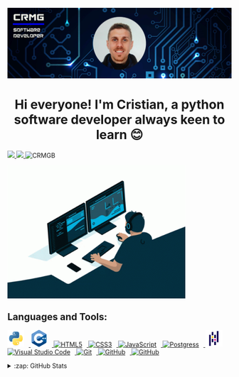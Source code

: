 ![logo](https://github.com/CRMGB/CRMGB/blob/main/media/CRMGBanner.png)
<h1 align="center"> Hi everyone! I'm Cristian, a python software developer always keen to learn 😊 </h1>

<p align="left">
  <a href="https://cristianramon.co.uk" target="_blank" rel="noreferrer">
    <img
      src="https://img.shields.io/website?label=CRMG&style=for-the-badge&url=https%3A%2F%2Fcodestackr.com"
    />
  </a>
  <a href="https://www.linkedin.com/in/cristian-garcia-972a50108" target="_blank" rel="noreferrer">
    <img
      src="https://img.shields.io/static/v1?message=Linkedin&logo=linkedin&labelColor=5c5c5c&color=1182c3&logoColor=white&label=%20"
    />
  </a>
  <img
    src="https://komarev.com/ghpvc/?username=CRMGB&label=Profile%20views&color=0e75b6&style=flat"
    alt="CRMGB"
  />
</p>

<img align="center" alt="coding" width="400" src="/media/coding.gif" />

<h2>Languages and Tools:</h2>
<p align="left">
  <a href="https://www.python.org" target="_blank" rel="noreferrer">
    <img
      src="https://raw.githubusercontent.com/devicons/devicon/master/icons/python/python-original.svg"
      alt="python"
      width="38px"
      style="padding-right: 10px"
    />
  </a>

  <a href="https://www.w3schools.com/cpp/" target="_blank" rel="noreferrer">
    <img
      src="https://raw.githubusercontent.com/devicons/devicon/master/icons/cplusplus/cplusplus-original.svg"
      alt="cplusplus"
      width="38px"
      style="padding-right: 10px"
    />
  </a>
  <a href="https://www.w3.org/html/" target="_blank" rel="noreferrer">
    <img
      alt="HTML5"
      width="38px"
      src="https://cdn.jsdelivr.net/gh/devicons/devicon/icons/html5/html5-original.svg"
      style="padding-right: 10px"
    />
  </a>

  <a href="https://www.w3schools.com/css/" target="_blank" rel="noreferrer">
    <img
      alt="CSS3"
      width="38px"
      src="https://cdn.jsdelivr.net/gh/devicons/devicon/icons/css3/css3-original.svg"
      style="padding-right: 10px"
    />
  </a>

  <a href="https://developer.mozilla.org/en-US/docs/Web/JavaScript" target="_blank" rel="noreferrer">
    <img
      alt="JavaScript"
      width="38px"
      src="https://cdn.jsdelivr.net/gh/devicons/devicon/icons/javascript/javascript-original.svg"
      style="padding-right: 10px"
    />
  </a>

  <a href="https://www.postgresql.org/" target="_blank" rel="noreferrer">
    <img
      alt="Postgress"
      width="38px"
      src="https://wiki.postgresql.org/images/a/a4/PostgreSQL_logo.3colors.svg"
      style="padding-right: 10px"
    />
  </a>

  <a href="https://pandas.pydata.org/" target="_blank" rel="noreferrer">
    <img
      src="https://raw.githubusercontent.com/devicons/devicon/2ae2a900d2f041da66e950e4d48052658d850630/icons/pandas/pandas-original.svg"
      alt="pandas"
      width="38px"
      style="padding-right: 10px"
    />
  </a>

  <a href="https://code.visualstudio.com/" target="_blank" rel="noreferrer">
    <img
      alt="Visual Studio Code"
      width="38px"
      src="https://cdn.jsdelivr.net/gh/devicons/devicon/icons/vscode/vscode-original.svg"
      style="padding-right: 10px"
    />
  </a>

  <a href="https://git-scm.com/book/en/v2/Getting-Started-About-Version-Control" target="_blank" rel="noreferrer">
    <img
      alt="Git"
      width="38px"
      src="https://cdn.jsdelivr.net/gh/devicons/devicon/icons/git/git-original.svg"
      style="padding-right: 10px"
    />
  </a>

  <a href="" target="_blank" rel="noreferrer">
    <img
        alt="GitHub"
        width="38px"
        src="https://user-images.githubusercontent.com/3369400/139447912-e0f43f33-6d9f-45f8-be46-2df5bbc91289.png"
        style="padding-right: 10px"
    />
    </a>

  <a href="" target="_blank" rel="noreferrer">
    <img
        alt="GitHub"
        width="38px"
        src="https://user-images.githubusercontent.com/3369400/139448065-39a229ba-4b06-434b-bc67-616e2ed80c8f.png"
        style="padding-right: 10px"
    />
  </a>
</p>

<details>
  <summary>:zap: GitHub Stats</summary>
  <img
    align="left"
    alt="CRMGB's GitHub Stats"
    src="https://github-readme-stats.vercel.app/api?username=CRMGB&show_icons=true&hide_border=false&title_color=ff652f&icon_color=FFE400&bg_color=09131B&text_color=ffffff&border_color=0c1a25"
  />
</details>
